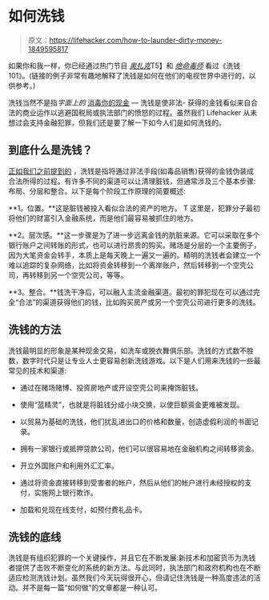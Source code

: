 # 如何洗钱

> 原文：<https://lifehacker.com/how-to-launder-dirty-money-1849595817>

如果你和我一样，你已经通过热门节目 [*奥扎克*](https://www.youtube.com/watch?v=KXTaksJxO90)T5】和 [*绝命毒师*](https://www.youtube.com/watch?v=RhsUHDJ0BFM) 看过《洗钱 101》。(链接的例子非常有趣地解释了洗钱是如何在他们的电视世界中进行的，以供参考。)



洗钱当然不是指*字面上的* [消毒你的现金](https://www.marthastewart.com/8068893/how-clean-money-credit-cards-wallet) — 洗钱是使非法- 获得的金钱看似来自合法的商业运作以逃避国税局或执法部门的愤怒的过程。虽然我们 Lifehacker 从未想过会支持金融犯罪，但我们还是要了解一下如今人们是如何洗钱的。

## 到底什么是洗钱？

[正如我们之前提到的](https://lifehacker.com/how-does-money-laundering-work-1829760343) ，洗钱是指将通过非法手段(如毒品销售)获得的金钱伪装成合法所得的过程。有许多不同的渠道可以让清理脏钱，但通常涉及三个基本步骤:布局、分层和整合。以下是每个阶段工作原理的简要概述:

**1。位置。**这是脏钱被投入看似合法的资产的地方。 T 这里是，犯罪分子最初将他们的财富引入金融系统，而是他们最容易被抓住的地方。

**2。层次感。**这一步骤是为了进一步远离金钱的肮脏来源。它可以采取在多个银行账户之间转账的形式，也可以进行昂贵的购买。赌场是分层的一个主要例子，因为大笔资金会转手，本质上是每天晚上一遍又一遍的。精明的洗钱者会建立一个难以追踪的复杂网络，比如将资金转移到一个离岸账户，然后转移到一个空壳公司，再转移到另一个空壳公司，等等。

**3。整合。**钱洗干净后，可以融入主流金融渠道。最初的罪犯现在可以通过完全“合法”的渠道获得他们的钱，比如购买房产或另一个空壳公司进行更多的洗钱。

## 洗钱的方法

洗钱最明显的形象是某种现金交易，如洗车或脱衣舞俱乐部。洗钱的方式数不胜数，数字时代只是让专业人士更容易创新洗钱游戏。以下是人们用来洗钱的一些最常见的技术和渠道:

*   通过在赌场赌博、投资房地产或开设空壳公司来掩饰脏钱。

*   使用“蓝精灵”，也就是将脏钱分成小块交换，以使巨额资金更难被发现。
*   以贸易为基础的洗钱，他们扰乱进出口的价格和数量，创造虚假利润的书面记录。
*   拥有一家银行或抵押贷款公司，他们可以很容易地在金融机构之间转移资金。
*   开立外国账户和利用外汇汇率。
*   通过将资金直接转移到受害者的帐户，然后从他们的帐户进行未经授权的支付，实施网上银行欺诈。
*   加载和兑现在线支付，如预付费礼品卡。

## 洗钱的底线

洗钱是有组织犯罪的一个关键操作，并且它在不断发展:新技术和加密货币为洗钱者提供了击败不断变化的系统的新方法。与此同时，执法部门和政府机构也在不断适应检测洗钱计划。虽然我们今天玩得很开心，但请记住洗钱是一种高度违法的活动。并不是每一篇“如何做”的文章都是一种认可。